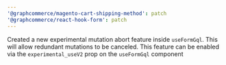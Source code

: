 ```yaml
---
'@graphcommerce/magento-cart-shipping-method': patch
'@graphcommerce/react-hook-form': patch
---
```


Created a new experimental mutation abort feature inside `useFormGql`. This will allow redundant mutations to be canceled. This feature can be enabled via the `experimental_useV2` prop on the `useFormGql` component
